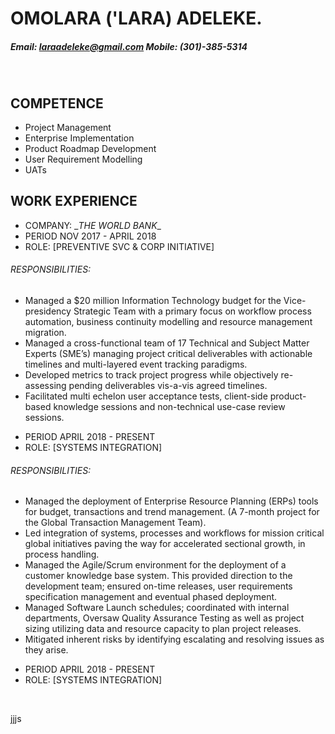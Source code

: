 # OMOLARA ('LARA) ADELEKE.
##### Email: laraadeleke@gmail.com Mobile: (301)-385-5314

&nbsp;

## COMPETENCE
- Project Management
- Enterprise Implementation
- Product Roadmap Development
- User Requirement Modelling
- UATs

## WORK EXPERIENCE
+ COMPANY: \__THE WORLD BANK__
+ PERIOD NOV 2017 - APRIL 2018
+ ROLE: [PREVENTIVE SVC & CORP INITIATIVE]

###### RESPONSIBILITIES:
- Managed a $20 million Information Technology budget for the Vice-presidency Strategic Team with a primary focus on workflow process automation, business continuity modelling and resource management migration.
- Managed a cross-functional team of 17 Technical and Subject Matter Experts (SME’s) managing project critical deliverables with actionable timelines and multi-layered event tracking paradigms. 
-	Developed metrics to track project progress while objectively re-assessing pending deliverables vis-a-vis agreed timelines. 
-	Facilitated multi echelon user acceptance tests, client-side product-based knowledge sessions and non-technical use-case review sessions. 



+ PERIOD APRIL 2018 - PRESENT
+ ROLE: [SYSTEMS INTEGRATION]

###### RESPONSIBILITIES:
-	Managed the deployment of Enterprise Resource Planning (ERPs) tools for budget, transactions and trend management. (A 7-month project for the Global Transaction Management Team).
-	Led integration of systems, processes and workflows for mission critical global initiatives paving the way for accelerated sectional growth, in process handling. 
-	Managed the Agile/Scrum environment for the deployment of a customer knowledge base system. This provided direction to the development team; ensured on-time releases, user requirements specification management and eventual phased deployment.
-	Managed Software Launch schedules; coordinated with internal departments, Oversaw Quality Assurance Testing as well as project sizing utilizing data and resource capacity to plan project releases.
-	Mitigated inherent risks by identifying escalating and resolving issues as they arise. 



+ PERIOD APRIL 2018 - PRESENT
+ ROLE: [SYSTEMS INTEGRATION]

&nbsp;

jjjs
